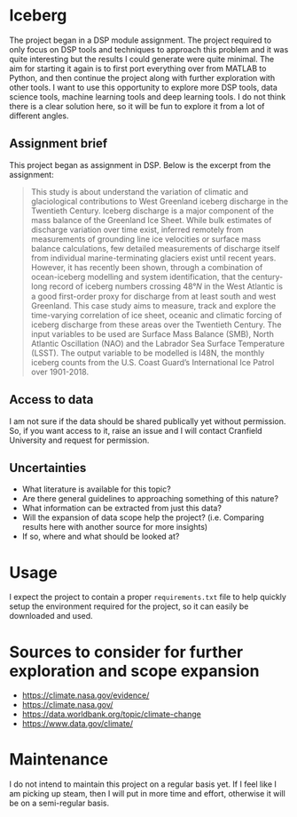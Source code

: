 # Iceberg

The project began in a DSP module assignment. The project required to only focus on DSP tools and techniques to approach this problem and it was quite interesting but the results I could generate were quite minimal. The aim for starting it again is to first port everything over from MATLAB to Python, and then continue the project along with further exploration with other tools. I want to use this opportunity to explore more DSP tools, data science tools, machine learning tools and deep learning tools. I do not think there is a clear solution here, so it will be fun to explore it from a lot of different angles.

## Assignment brief

This project began as assignment in DSP. Below is the excerpt from the assignment:

> This study is about understand the variation of climatic and glaciological contributions to West Greenland iceberg discharge in the Twentieth Century. Iceberg discharge is a major component of the mass balance of the Greenland Ice Sheet. While bulk estimates of discharge variation over time exist, inferred remotely from measurements of grounding line ice velocities or surface mass balance calculations, few detailed measurements of discharge itself from individual marine-terminating glaciers exist until recent years. However, it has recently been shown, through a combination of ocean-iceberg modelling and system identification, that the century-long record of iceberg numbers crossing 48°𝑁 in the West Atlantic is a good first-order proxy for discharge from at least south and west Greenland. This case study aims to measure, track and explore the time-varying correlation of ice sheet, oceanic and climatic forcing of iceberg discharge from these areas over the Twentieth Century. The input variables to be used are Surface Mass Balance (SMB), North Atlantic Oscillation (NAO) and the Labrador Sea Surface Temperature (LSST). The output variable to be modelled is I48N, the monthly iceberg counts from the U.S. Coast Guard’s International Ice Patrol over 1901-2018.

## Access to data

I am not sure if the data should be shared publically yet without permission. So, if you want access to it, raise an issue and I will contact Cranfield University and request for permission.

## Uncertainties

- What literature is available for this topic?
- Are there general guidelines to approaching something of this nature?
- What information can be extracted from just this data?
- Will the expansion of data scope help the project? (i.e. Comparing results here with another source for more insights)
- If so, where and what should be looked at?

# Usage

I expect the project to contain a proper `requirements.txt` file to help quickly setup the environment required for the project, so it can easily be downloaded and used.

# Sources to consider for further exploration and scope expansion

- https://climate.nasa.gov/evidence/
- https://climate.nasa.gov/
- https://data.worldbank.org/topic/climate-change
- https://www.data.gov/climate/

# Maintenance

I do not intend to maintain this project on a regular basis yet. If I feel like I am picking up steam, then I will put in more time and effort, otherwise it will be on a semi-regular basis.

